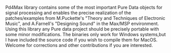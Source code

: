 Pd4Max library contains some of the most important Pure Data objects for signal processing and
enables the precise realization of the patches/examples from M.Puckette's "Theory and Techniques 
of Electronic Music", and A.Farnell's "Designing Sound" in the Max/MSP environment.
Using this library any Pure data project should be precisely portable with some minor modifications.
The binaries only work for Windows systems,but I have included the source code if you wish to compile them for MacOS.
Welcome for corrections and other contributions if you are interested.


